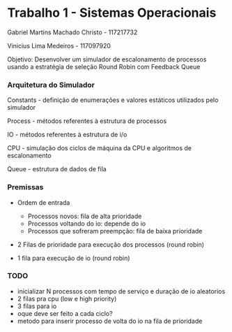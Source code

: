 ﻿# Trabalho 1 - Sistemas Operacionais

Gabriel Martins Machado Christo - 117217732

Vinicius Lima Medeiros - 117097920

Objetivo: Desenvolver um simulador de escalonamento de processos usando a estratégia de seleção Round Robin com Feedback Queue

### Arquitetura do Simulador

Constants - definição de enumerações e valores estáticos utilizados pelo simulador

Process - métodos referentes à estrutura de processos

IO - métodos referentes à estrutura de i/o

CPU - simulação dos ciclos de máquina da CPU e algoritmos de escalonamento

Queue - estrutura de dados de fila


### Premissas

- Ordem de entrada
	- Processos novos: fila de alta prioridade
	- Processos voltando do io: depende do io
	- Processos que sofreram preempção: fila de baixa prioridade

	
- 2 Filas de prioridade para execução dos processos (round robin)

- 1 fila para execução de io (round robin)
	

### TODO

- inicializar N processos com tempo de serviço e duração de io aleatorios
- 2 filas pra cpu (low e high priority)
- 3 filas para io
- oque deve ser feito a cada ciclo?
- metodo para inserir processo de volta do io na fila de prioridade











